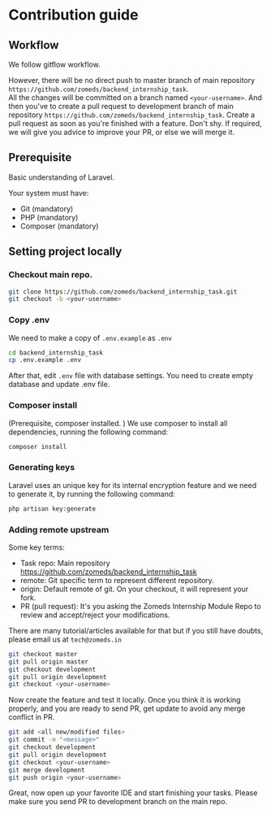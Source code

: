 # Contribution guide


## Workflow

We follow gitflow workflow.

However, there will be no direct push to master branch of main repository `https://github.com/zomeds/backend_internship_task`. <br>
All the changes will be committed on a branch named `<your-username>`. And then you've to create a pull request to development branch of main repository `https://github.com/zomeds/backend_internship_task`.
Create a pull request as soon as you're finished with a feature. Don't shy. If required, we will give you advice to improve your PR, or else we will merge it.

## Prerequisite

Basic understanding of Laravel.

Your system must have:

- Git (mandatory)
- PHP (mandatory)
- Composer (mandatory)


## Setting project locally

### Checkout main repo.

```bash
git clone https://github.com/zomeds/backend_internship_task.git
git checkout -b <your-username>
```


### Copy .env

We need to make a copy of `.env.example` as `.env`

```bash
cd backend_internship_task
cp .env.example .env
```

After that, edit `.env` file with database settings. You need to create empty database and update .env file.

### Composer install

(Prerequisite, composer installed. )
We use composer to install all dependencies, running the following command: 

```bash
composer install
```

### Generating keys

Laravel uses an unique key for its internal encryption feature and we need to generate it, by running the following command:

```bash
php artisan key:generate
```

### Adding remote upstream

Some key terms:

- Task repo: Main repository https://github.com/zomeds/backend_internship_task
- remote: Git specific term to represent different repository.
- origin: Default remote of git. On your checkout, it will represent your fork.
- PR (pull request): It's you asking the Zomeds Internship Module Repo to review and accept/reject your modifications.


There are many tutorial/articles available for that but if you still have doubts, please email us at `tech@zomeds.in`


```bash
git checkout master
git pull origin master
git checkout development
git pull origin development
git checkout <your-username>
```

Now create the feature and test it locally. Once you think it is working properly, and you are ready to send PR, get update to avoid any merge conflict in PR.

```bash
git add <all new/modified files>
git commit -m "<message>"
git checkout development
git pull origin development
git checkout <your-username>
git merge development
git push origin <your-username>
```

Great, now open up your favorite IDE and start finishing your tasks. Please make sure you send PR to development branch on the main repo.

